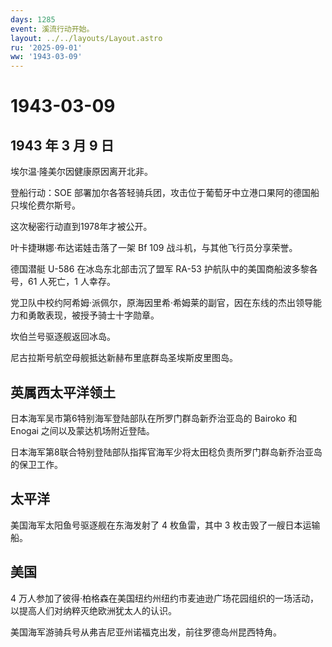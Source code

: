 ```yaml
---
days: 1285
event: 溪流行动开始。
layout: ../../layouts/Layout.astro
ru: '2025-09-01'
ww: '1943-03-09'
---
```


# 1943-03-09

## 1943 年 3 月 9 日

埃尔温·隆美尔因健康原因离开北非。

登船行动：SOE
部署加尔各答轻骑兵团，攻击位于葡萄牙中立港口果阿的德国船只埃伦费尔斯号。

这次秘密行动直到1978年才被公开。

叶卡捷琳娜·布达诺娃击落了一架 Bf 109 战斗机，与其他飞行员分享荣誉。

德国潜艇 U-586 在冰岛东北部击沉了盟军 RA-53
护航队中的美国商船波多黎各号，61 人死亡，1 人幸存。

党卫队中校约阿希姆·派佩尔，原海因里希·希姆莱的副官，因在东线的杰出领导能力和勇敢表现，被授予骑士十字勋章。

坎伯兰号驱逐舰返回冰岛。

尼古拉斯号航空母舰抵达新赫布里底群岛圣埃斯皮里图岛。

## 英属西太平洋领土

日本海军吴市第6特别海军登陆部队在所罗门群岛新乔治亚岛的 Bairoko 和
Enogai 之间以及蒙达机场附近登陆。

日本海军第8联合特别登陆部队指挥官海军少将太田稔负责所罗门群岛新乔治亚岛的保卫工作。

## 太平洋

美国海军太阳鱼号驱逐舰在东海发射了 4 枚鱼雷，其中 3
枚击毁了一艘日本运输船。

## 美国

4
万人参加了彼得·柏格森在美国纽约州纽约市麦迪逊广场花园组织的一场活动，以提高人们对纳粹灭绝欧洲犹太人的认识。

美国海军游骑兵号从弗吉尼亚州诺福克出发，前往罗德岛州昆西特角。